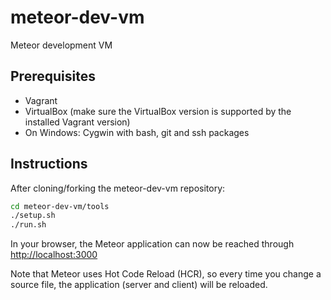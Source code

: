 meteor-dev-vm
=============

Meteor development VM

Prerequisites
-------------
* Vagrant
* VirtualBox (make sure the VirtualBox version is supported by the installed Vagrant version)
* On Windows: Cygwin with bash, git and ssh packages

Instructions
------------
After cloning/forking the meteor-dev-vm repository:

``` sh
cd meteor-dev-vm/tools
./setup.sh
./run.sh
```

In your browser, the Meteor application can now be reached through [http://localhost:3000](http://localhost:3000)

Note that Meteor uses Hot Code Reload (HCR), so every time you change a source file, the application (server and client) will be reloaded.

